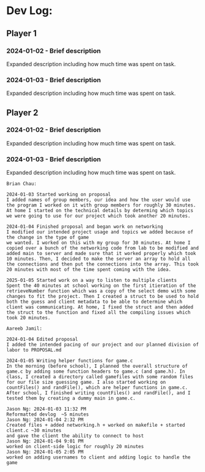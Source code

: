 # Dev Log:

## Player 1

### 2024-01-02 - Brief description

Expanded description including how much time was spent on task.

### 2024-01-03 - Brief description

Expanded description including how much time was spent on task.

## Player 2

### 2024-01-02 - Brief description

Expanded description including how much time was spent on task.

### 2024-01-03 - Brief description

Expanded description including how much time was spent on task.

```
Brian Chau:

2024-01-03 Started working on proposal
I added names of group members, our idea and how the user would use the program I worked on it with group members for roughly 30 minutes. At home I started on the technical details by determing which topics we were going to use for our project which took another 20 minutes.

2024-01-04 Finished proposal and began work on networking
I modified our intended project usage and topics we added because of the change in the type of game
we wanted. I worked on this with my group for 30 minutes. At home I copied over a bunch of the networking code from lab to be modified and added main to server and made sure that it worked properly which took 10 minutes. Then, I decided to make the server an array to hold all the connections and then put the connections into the array. This took 20 minutes with most of the time spent coming with the idea.

2025-01-05 Started work on a way to listen to multiple clients
Spent the 40 minutes at school working on the first itieration of the retrieveNumber function which was a copy of the select demo with some changes to fit the project. Then I created a struct to be used to hold both the guess and client metadata to be able to determine which client was communicating. At home, I fixed the struct and then added the struct to the function and fixed all the compiling issues which took 20 minutes.

Aareeb Jamil:

2024-01-04 Edited proposal
I added the intended pacing of our project and our planned division of labor to PROPOSAL.md

2024-01-05 Writing helper functions for game.c
In the morning (before school), I planned the overall structure of game.c by adding some function headers to game.c (and game.h). In class, I created a directory called gamefiles with some random files for our file size guessing game. I also started working on countFiles() and randFile(), which are helper functions in game.c. After school, I finished writing countFiles() and randFile(), and I tested them by creating a dummy main in game.c.

Jason Ng: 2024-01-03 11:32 PM
Reformatted devlog  ~5 minutes
Jason Ng: 2024-01-04 2:32 PM
Created files + added networking.h + worked on makefile + started client.c ~30 minutes
and gave the client the ability to connect to host
Jason Ng: 2024-01-04 9:01 PM
worked on client-side logic for roughly 20 minutes
Jason Ng: 2024-01-05 2:05 PM
worked on adding usernames to client and adding logic to handle the game
```
